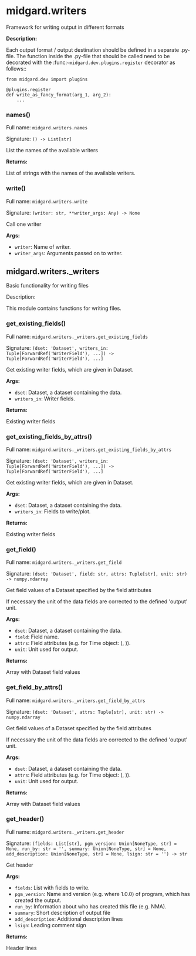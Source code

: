 # midgard.writers
Framework for writing output in different formats

**Description:**

Each output format / output destination should be defined in a separate .py-file. The function inside the .py-file that
should be called need to be decorated with the :func:`~midgard.dev.plugins.register` decorator as follows::

    from midgard.dev import plugins

    @plugins.register
    def write_as_fancy_format(arg_1, arg_2):
        ...



### **names**()

Full name: `midgard.writers.names`

Signature: `() -> List[str]`

List the names of the available writers

**Returns:**

List of strings with the names of the available writers.


### **write**()

Full name: `midgard.writers.write`

Signature: `(writer: str, **writer_args: Any) -> None`

Call one writer

**Args:**

- `writer`:       Name of writer.
- `writer_args`:  Arguments passed on to writer.


## midgard.writers._writers
Basic functionality for writing files

Description:

This module contains functions for writing files.


### **get_existing_fields**()

Full name: `midgard.writers._writers.get_existing_fields`

Signature: `(dset: 'Dataset', writers_in: Tuple[ForwardRef('WriterField'), ...]) -> Tuple[ForwardRef('WriterField'), ...]`

Get existing writer fields, which are given in Dataset.

**Args:**

- `dset`:         Dataset, a dataset containing the data.
- `writers_in`:   Writer fields.

**Returns:**

Existing writer fields


### **get_existing_fields_by_attrs**()

Full name: `midgard.writers._writers.get_existing_fields_by_attrs`

Signature: `(dset: 'Dataset', writers_in: Tuple[ForwardRef('WriterField'), ...]) -> Tuple[ForwardRef('WriterField'), ...]`

Get existing writer fields, which are given in Dataset.

**Args:**

- `dset`:         Dataset, a dataset containing the data.
- `writers_in`:   Fields to write/plot.

**Returns:**

Existing writer fields


### **get_field**()

Full name: `midgard.writers._writers.get_field`

Signature: `(dset: 'Dataset', field: str, attrs: Tuple[str], unit: str) -> numpy.ndarray`

Get field values of a Dataset specified by the field attributes

If necessary the unit of the data fields are corrected to the defined 'output' unit.

**Args:**

- `dset`:     Dataset, a dataset containing the data.
- `field`:    Field name.
- `attrs`:    Field attributes (e.g. for Time object: (<scale>, <time format>)).
- `unit`:     Unit used for output.

**Returns:**

Array with Dataset field values


### **get_field_by_attrs**()

Full name: `midgard.writers._writers.get_field_by_attrs`

Signature: `(dset: 'Dataset', attrs: Tuple[str], unit: str) -> numpy.ndarray`

Get field values of a Dataset specified by the field attributes

If necessary the unit of the data fields are corrected to the defined 'output' unit.

**Args:**

- `dset`:     Dataset, a dataset containing the data.
- `attrs`:    Field attributes (e.g. for Time object: (<scale>, <time format>)).
- `unit`:     Unit used for output.

**Returns:**

Array with Dataset field values


### **get_header**()

Full name: `midgard.writers._writers.get_header`

Signature: `(fields: List[str], pgm_version: Union[NoneType, str] = None, run_by: str = '', summary: Union[NoneType, str] = None, add_description: Union[NoneType, str] = None, lsign: str = '') -> str`

Get header

**Args:**

- `fields`:             List with fields to write.
- `pgm_version`:        Name and version (e.g. where 1.0.0) of program, which has created the output.
- `run_by`:             Information about who has created this file (e.g. NMA).
- `summary`:            Short description of output file
- `add_description`:    Additional description lines
- `lsign`:              Leading comment sign

**Returns:**

Header lines
